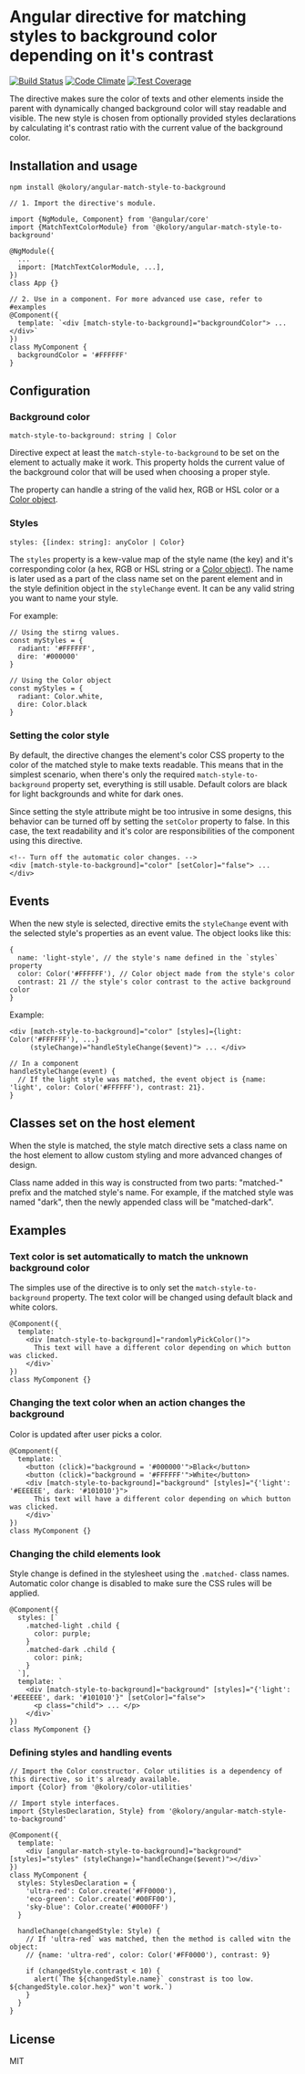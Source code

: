 # Angular directive for matching styles to background color depending on it's contrast
[![Build Status](https://travis-ci.org/kolory/angular-match-style-to-background.svg?branch=master)](https://travis-ci.org/kolory/angular-match-style-to-background)
[![Code Climate](https://codeclimate.com/github/kolory/angular-match-style-to-background/badges/gpa.svg)](https://codeclimate.com/github/kolory/angular-match-style-to-background)
[![Test Coverage](https://codeclimate.com/github/kolory/angular-match-style-to-background/badges/coverage.svg)](https://codeclimate.com/github/kolory/angular-match-style-to-background/coverage)

The directive makes sure the color of texts and other elements inside the parent with dynamically changed
background color will stay readable and visible. The new style is chosen from optionally provided styles declarations
by calculating it's contrast ratio with the current value of the background color.

## Installation and usage

```
npm install @kolory/angular-match-style-to-background
```

```
// 1. Import the directive's module.

import {NgModule, Component} from '@angular/core'
import {MatchTextColorModule} from '@kolory/angular-match-style-to-background'

@NgModule({
  ...
  import: [MatchTextColorModule, ...],
})
class App {}

// 2. Use in a component. For more advanced use case, refer to #examples
@Component({
  template: `<div [match-style-to-background]="backgroundColor"> ... </div>`
})
class MyComponent {
  backgroundColor = '#FFFFFF'
}
```

## Configuration

### Background color

```
match-style-to-background: string | Color
```
Directive expect at least the `match-style-to-background` to be set on the element to actually make it work.
This property holds the current value of the background color that will be used when choosing a proper style.

The property can handle a string of the valid hex, RGB or HSL color or
a [Color object](https://github.com/kolory/color-utilities#color-object).

### Styles

```
styles: {[index: string]: anyColor | Color}
```

The `styles` property is a kew-value map of the style name (the key) and it's corresponding color (a hex, RGB
or HSL string or a [Color object](https://github.com/kolory/color-utilities#color-object)). The name is later
used as a part of the class name set on the parent element and in the style definition object in the `styleChange`
event. It can be any valid string you want to name your style.

For example:
```
// Using the stirng values.
const myStyles = {
  radiant: '#FFFFFF',
  dire: '#000000'
}

// Using the Color object
const myStyles = {
  radiant: Color.white,
  dire: Color.black
}
```

### Setting the color style

By default, the directive changes the element's color CSS property to the color of the matched style to make 
texts readable. This means that in the simplest scenario, when there's only the required `match-style-to-background`
property set, everything is still usable. Default colors are black for light backgrounds and white for dark ones.

Since setting the style attribute might be too intrusive in some designs, this behavior can be turned off
by setting the `setColor` property to false. In this case, the text readability and it's color are responsibilities
of the component using this directive.

```
<!-- Turn off the automatic color changes. -->
<div [match-style-to-background]="color" [setColor]="false"> ... </div>
```

## Events

When the new style is selected, directive emits the `styleChange` event with the selected style's properties as
an event value. The object looks like this:
```
{
  name: 'light-style', // the style's name defined in the `styles` property
  color: Color('#FFFFFF'), // Color object made from the style's color
  contrast: 21 // the style's color contrast to the active background color
}
```

Example:

```
<div [match-style-to-background]="color" [styles]={light: Color('#FFFFFF'), ...}
     (styleChange)="handleStyleChange($event)"> ... </div>
     
// In a component
handleStyleChange(event) {
  // If the light style was matched, the event object is {name: 'light', color: Color('#FFFFFF'), contrast: 21}.
}
```

## Classes set on the host element

When the style is matched, the style match directive sets a class name on the host element to allow custom
styling and more advanced changes of design.

Class name added in this way is constructed from two parts: "matched-" prefix and the matched style's name.
For example, if the matched style was named "dark", then the newly appended class will be "matched-dark".

## Examples

### Text color is set automatically to match the unknown background color

The simples use of the directive is to only set the `match-style-to-background` property. The text color will be
changed using default black and white colors.

```
@Component({
  template: `
    <div [match-style-to-background]="randomlyPickColor()">
      This text will have a different color depending on which button was clicked.
    </div>`
})
class MyComponent {}
```

### Changing the text color when an action changes the background

Color is updated after user picks a color.

```
@Component({
  template: `
    <button (click)="background = '#000000'">Black</button>
    <button (click)="background = '#FFFFFF'">White</button>
    <div [match-style-to-background]="background" [styles]="{'light': '#EEEEEE', dark: '#101010'}">
      This text will have a different color depending on which button was clicked.
    </div>`
})
class MyComponent {}
```

### Changing the child elements look

Style change is defined in the stylesheet using the `.matched-` class names. Automatic color change is disabled
to make sure the CSS rules will be applied.

```
@Component({
  styles: [`
    .matched-light .child {
      color: purple;
    }
    .matched-dark .child {
      color: pink;
    }
  `],
  template: `
    <div [match-style-to-background]="background" [styles]="{'light': '#EEEEEE', dark: '#101010'}" [setColor]="false">
      <p class="child"> ... </p>
    </div>`
})
class MyComponent {}
```

### Defining styles and handling events

```
// Import the Color constructor. Color utilities is a dependency of this directive, so it's already available.
import {Color} from '@kolory/color-utilities'

// Import style interfaces.
import {StylesDeclaration, Style} from '@kolory/angular-match-style-to-background'

@Component({
  template: `
    <div [angular-match-style-to-background]="background" [styles]="styles" (styleChange)="handleChange($event)"></div>`
})
class MyComponent {
  styles: StylesDeclaration = {
    'ultra-red': Color.create('#FF0000'),
    'eco-green': Color.create('#00FF00'),
    'sky-blue': Color.create('#0000FF')
  }
  
  handleChange(changedStyle: Style) {
    // If 'ultra-red` was matched, then the method is called witn the object:
    // {name: 'ultra-red', color: Color('#FF0000'), contrast: 9}
    
    if (changedStyle.contrast < 10) {
      alert(`The ${changedStyle.name}` constrast is too low. ${changedStyle.color.hex}" won't work.`)
    }
  }
}
```

## License
MIT
